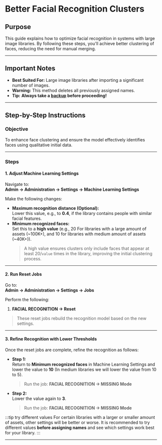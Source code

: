 # Better Facial Recognition Clusters

## Purpose

This guide explains how to optimize facial recognition in systems with large image libraries. By following these steps, you'll achieve better clustering of faces, reducing the need for manual merging.

---

## Important Notes

- **Best Suited For:** Large image libraries after importing a significant number of images.
- **Warning:** This method deletes all previously assigned names.
- **Tip:** **Always take a [backup](/docs/administration/backup-and-restore#database) before proceeding!**

---

## Step-by-Step Instructions

### Objective

To enhance face clustering and ensure the model effectively identifies faces using qualitative initial data.

---

### Steps

#### 1. Adjust Machine Learning Settings

Navigate to:  
**Admin → Administration → Settings → Machine Learning Settings**

Make the following changes:

- **Maximum recognition distance (Optional):**  
  Lower this value, e.g., to **0.4**, if the library contains people with similar facial features.
- **Minimum recognized faces:**  
  Set this to a **high value** (e.g., 20 For libraries with a large amount of assets (~100K+), and 10 for libraries with medium amount of assets (~40K+)).
  > A high value ensures clusters only include faces that appear at least 20/`value` times in the library, improving the initial clustering process.

---

#### 2. Run Reset Jobs

Go to:  
**Admin → Administration → Settings → Jobs**

Perform the following:

1. **FACIAL RECOGNITION → Reset**

> These reset jobs rebuild the recognition model based on the new settings.

---

#### 3. Refine Recognition with Lower Thresholds

Once the reset jobs are complete, refine the recognition as follows:

- **Step 1:**  
  Return to **Minimum recognized faces** in Machine Learning Settings and lower the value to **10** (In medium libraries we will lower the value from 10 to 5).

  > Run the job: **FACIAL RECOGNITION → MISSING Mode**

- **Step 2:**  
  Lower the value again to **3**.
  > Run the job: **FACIAL RECOGNITION → MISSING Mode**

:::tip try different values
For certain libraries with a larger or smaller amount of assets, other settings will be better or worse. It is recommended to try different values **​​before assigning names** and see which settings work best for your library.
:::

---
